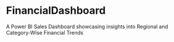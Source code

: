 # FinancialDashboard
A Power BI Sales Dashboard showcasing insights into Regional and Category-Wise Financial Trends
